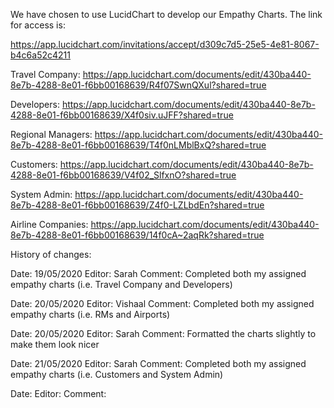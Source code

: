 We have chosen to use LucidChart to develop our Empathy Charts. The link for access is:

https://app.lucidchart.com/invitations/accept/d309c7d5-25e5-4e81-8067-b4c6a52c4211

Travel Company:
https://app.lucidchart.com/documents/edit/430ba440-8e7b-4288-8e01-f6bb00168639/R4f07SwnQXul?shared=true

Developers:
https://app.lucidchart.com/documents/edit/430ba440-8e7b-4288-8e01-f6bb00168639/X4f0siv.uJFF?shared=true

Regional Managers:
https://app.lucidchart.com/documents/edit/430ba440-8e7b-4288-8e01-f6bb00168639/T4f0nLMblBxQ?shared=true

Customers:
https://app.lucidchart.com/documents/edit/430ba440-8e7b-4288-8e01-f6bb00168639/V4f02_SlfxnO?shared=true

System Admin:
https://app.lucidchart.com/documents/edit/430ba440-8e7b-4288-8e01-f6bb00168639/Z4f0-LZLbdEn?shared=true

Airline Companies:
https://app.lucidchart.com/documents/edit/430ba440-8e7b-4288-8e01-f6bb00168639/14f0cA~2aqRk?shared=true

History of changes:

  Date: 19/05/2020
  Editor: Sarah
  Comment: Completed both my assigned empathy charts (i.e. Travel Company and Developers)
  
  Date: 20/05/2020
  Editor: Vishaal
  Comment: Completed both my assigned empathy charts (i.e. RMs and Airports) 
  
  Date: 20/05/2020
  Editor: Sarah
  Comment: Formatted the charts slightly to make them look nicer 
  
  Date: 21/05/2020
  Editor: Sarah
  Comment: Completed both my assigned empathy charts (i.e. Customers and System Admin)
  
  Date:
  Editor:
  Comment:
